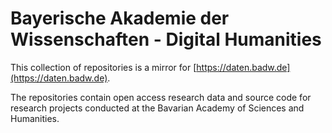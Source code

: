 # Bayerische Akademie der Wissenschaften - Digital Humanities

This collection of repositories is a mirror for [https://daten.badw.de](https://daten.badw.de).

The repositories contain open access research data and source code for research projects conducted at the Bavarian Academy of Sciences and Humanities.
